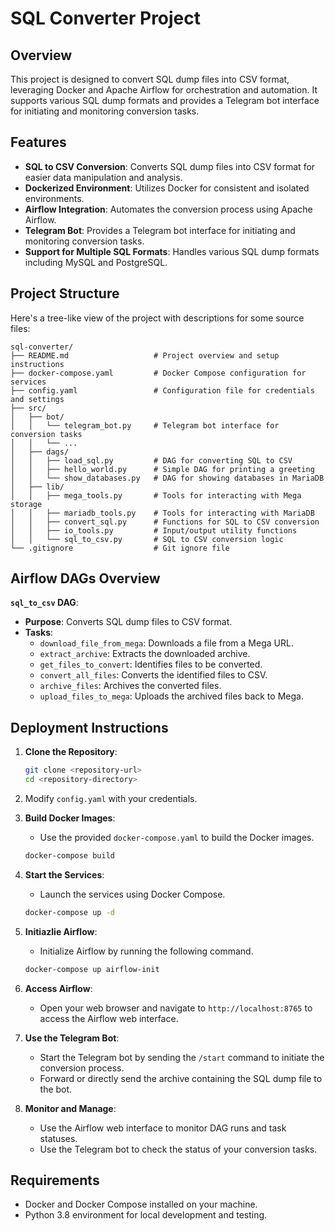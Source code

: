 # SQL Converter Project

## Overview
This project is designed to convert SQL dump files into CSV format, leveraging Docker and Apache Airflow for orchestration and automation. It supports various SQL dump formats and provides a Telegram bot interface for initiating and monitoring conversion tasks.

## Features
- **SQL to CSV Conversion**: Converts SQL dump files into CSV format for easier data manipulation and analysis.
- **Dockerized Environment**: Utilizes Docker for consistent and isolated environments.
- **Airflow Integration**: Automates the conversion process using Apache Airflow.
- **Telegram Bot**: Provides a Telegram bot interface for initiating and monitoring conversion tasks.
- **Support for Multiple SQL Formats**: Handles various SQL dump formats including MySQL and PostgreSQL.

## Project Structure

Here's a tree-like view of the project with descriptions for some source files:

```
sql-converter/
├── README.md                   # Project overview and setup instructions
├── docker-compose.yaml         # Docker Compose configuration for services
├── config.yaml                 # Configuration file for credentials and settings
├── src/
│   ├── bot/
│   │   └── telegram_bot.py     # Telegram bot interface for conversion tasks
│   │   └── ...
│   ├── dags/
│   │   ├── load_sql.py         # DAG for converting SQL to CSV
│   │   ├── hello_world.py      # Simple DAG for printing a greeting
│   │   └── show_databases.py   # DAG for showing databases in MariaDB
│   ├── lib/
│   │   ├── mega_tools.py       # Tools for interacting with Mega storage
│   │   ├── mariadb_tools.py    # Tools for interacting with MariaDB
│   │   ├── convert_sql.py      # Functions for SQL to CSV conversion
│   │   ├── io_tools.py         # Input/output utility functions
│   │   └── sql_to_csv.py       # SQL to CSV conversion logic
└── .gitignore                  # Git ignore file
```


## Airflow DAGs Overview

**`sql_to_csv` DAG**:
- **Purpose**: Converts SQL dump files to CSV format.
- **Tasks**:
   - `download_file_from_mega`: Downloads a file from a Mega URL.
   - `extract_archive`: Extracts the downloaded archive.
   - `get_files_to_convert`: Identifies files to be converted.
   - `convert_all_files`: Converts the identified files to CSV.
   - `archive_files`: Archives the converted files.
   - `upload_files_to_mega`: Uploads the archived files back to Mega.


## Deployment Instructions

1. **Clone the Repository**:
   ```bash
   git clone <repository-url>
   cd <repository-directory>
   ```

2. Modify `config.yaml` with your credentials.

3. **Build Docker Images**:
   - Use the provided `docker-compose.yaml` to build the Docker images.
   ```bash
   docker-compose build
   ```

4. **Start the Services**:
   - Launch the services using Docker Compose.
   ```bash
   docker-compose up -d
   ```

5. **Initiazlie Airflow**:
   - Initialize Airflow by running the following command.
   ```bash
   docker-compose up airflow-init
   ```

6. **Access Airflow**:
   - Open your web browser and navigate to `http://localhost:8765` to access the Airflow web interface.

7. **Use the Telegram Bot**:
   - Start the Telegram bot by sending the `/start` command to initiate the conversion process.
   - Forward or directly send the archive containing the SQL dump file to the bot.

8. **Monitor and Manage**:
   - Use the Airflow web interface to monitor DAG runs and task statuses.
   - Use the Telegram bot to check the status of your conversion tasks.

## Requirements
- Docker and Docker Compose installed on your machine.
- Python 3.8 environment for local development and testing.

